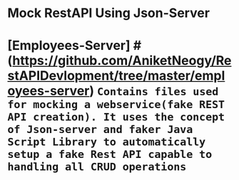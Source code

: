 # Mock RestAPI Using Json-Server

# [Employees-Server] # (https://github.com/AniketNeogy/RestAPIDevlopment/tree/master/employees-server)   ```Contains files used for mocking a webservice(fake REST API creation). It uses the concept of Json-server and faker Java Script Library to automatically setup a fake Rest API capable to handling all CRUD operations```
